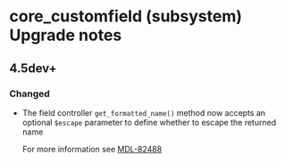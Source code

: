 # core_customfield (subsystem) Upgrade notes

## 4.5dev+

### Changed

- The field controller `get_formatted_name()` method now accepts an optional `$escape` parameter to define whether to escape the returned name

  For more information see [MDL-82488](https://tracker.moodle.org/browse/MDL-82488)

